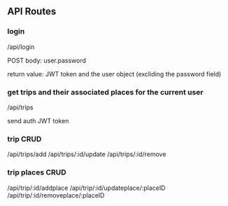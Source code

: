 ## API Routes


### login
/api/login

POST body: user.password

return value: JWT token and the user object (excliding the password field)

### get trips and their associated places for the current user
/api/trips

send auth JWT token

### trip CRUD
/api/trips/add
/api/trips/:id/update
/api/trips/:id/remove


### trip places CRUD
/api/trip/:id/addplace
/api/trip/:id/updateplace/:placeID
/api/trip/:id/removeplace/:placeID
